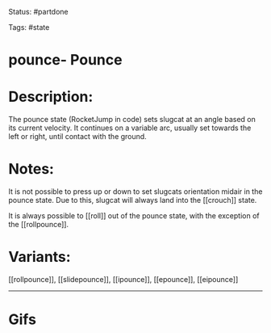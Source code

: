 Status: #partdone 

Tags: #state

# pounce- Pounce
# Description:
The pounce state (RocketJump in code) sets slugcat at an angle based on its current velocity. It continues on a variable arc, usually set towards the left or right, until contact with the ground.

# Notes:
It is not possible to press up or down to set slugcats orientation midair in the pounce state. Due to this, slugcat will always land into the [[crouch]] state.

It is always possible to [[roll]] out of the pounce state, with the exception of the [[rollpounce]].

# Variants:
[[rollpounce]], [[slidepounce]], [[ipounce]], [[epounce]], [[eipounce]]

___
# Gifs
